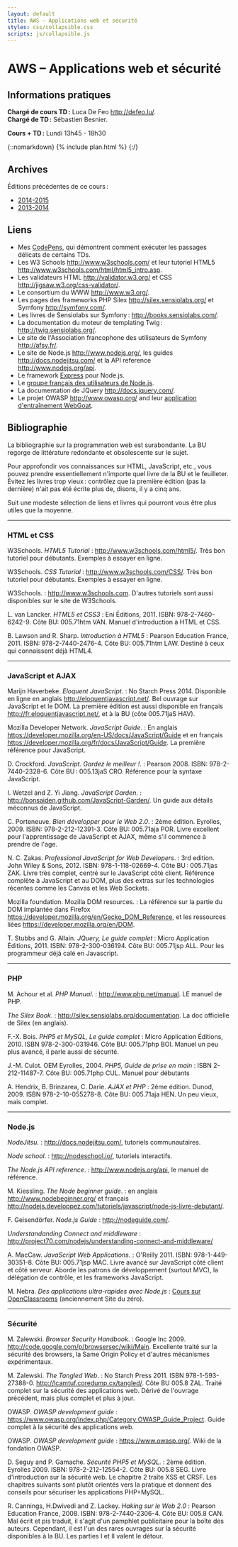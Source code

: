 ```yaml
---
layout: default
title: AWS – Applications web et sécurité
styles: css/collapsible.css
scripts: js/collapsible.js
---
```


# AWS – Applications web et sécurité

## Informations pratiques

**Chargé de cours TD :** Luca De Feo <http://defeo.lu/>.  
**Chargé de TD :** Sébastien Besnier.

**Cours + TD :** Lundi 13h45 - 18h30


{::nomarkdown}
{% include plan.html %}
{:/}


## Archives

Éditions précédentes de ce cours :

- [2014-2015](http://defeo.lu/aws-2015)
- [2013-2014](http://defeo.lu/aws-2014)

## Liens

- Mes [CodePens](http://codepen.io/collection/AaMOJZ/), qui
  démontrent comment exécuter les passages délicats de certains TDs.
- Les W3 Schools <http://www.w3schools.com/> et leur tutoriel HTML5 <http://www.w3schools.com/html/html5_intro.asp>.
- Les validateurs HTML <http://validator.w3.org/> et CSS <http://jigsaw.w3.org/css-validator/>.
- Le consortium du WWW <http://www.w3.org/>.
- Les pages des frameworks PHP Silex <http://silex.sensiolabs.org/> et Symfony <http://symfony.com/>.
- Les livres de Sensiolabs sur Symfony : <http://books.sensiolabs.com/>.
- La documentation du moteur de templating Twig : <http://twig.sensiolabs.org/>.
- Le site de l'Association francophone des utilisateurs de Symfony <http://afsy.fr/>.
- Le site de Node.js <http://www.nodejs.org/>, les guides <http://docs.nodejitsu.com/> et la API reference <http://www.nodejs.org/api>.
- Le framework [Express](http://expressjs.com/) pour Node.js.
- Le [groupe français des utilisateurs de Node.js](https://plus.google.com/communities/113346206415381691435).
- La documentation de JQuery <http://docs.jquery.com/>.
- Le projet OWASP <http://www.owasp.org/> and leur [application d'entraînement WebGoat](https://www.owasp.org/index.php/Category:OWASP_WebGoat_Project).


## Bibliographie

La bibliographie sur la programmation web est surabondante. La
BU regorge de littérature redondante et obsolescente sur le sujet.

Pour approfondir vos connaissances sur HTML, JavaScript, etc., vous
pouvez prendre essentiellement n'importe quel livre de la BU et le
feuilleter. Évitez les livres trop vieux : contrôlez que la première
édition (pas la dernière) n'ait pas été écrite plus de, disons, il y a
cinq ans.

Suit une modeste sélection de liens et livres qui pourront vous être
plus utiles que la moyenne.

---

### HTML et CSS

W3Schools. *HTML5 Tutorial*
: <http://www.w3schools.com/html5/>. Très bon tutoriel pour
débutants. Exemples à essayer en ligne.

W3Schools. *CSS Tutorial*
: <http://www.w3schools.com/CSS/>.  Très bon tutoriel pour
débutants. Exemples à essayer en ligne.

W3Schools.
: <http://www.w3schools.com>. D'autres tutoriels sont aussi
disponibles sur le site de W3Schools.

L. van Lancker. *HTML5 et CSS3*
: Eni Éditions, 2011. ISBN: 978-2-7460-6242-9. Côte BU: 005.71htm
VAN. Manuel d'introduction à HTML et CSS.

B. Lawson and R. Sharp. *Introduction à HTML5*
: Pearson Education France, 2011. ISBN: 978-2-7440-2476-4. Côte
BU: 005.71htm LAW. Destiné à ceux qui connaissent déjà HTML4.

---

### JavaScript et AJAX

Marijn Haverbeke. *Eloquent JavaScript*.
: No Starch Press 2014. Disponible en ligne en anglais
	<http://eloquentjavascript.net/>. Bel ouvrage sur JavaScript et le
	DOM. La première édition est aussi disponible en français
	<http://fr.eloquentjavascript.net/>, et à la BU (côte 005.71jaS HAV).

Mozilla Developer Network. *JavaScript Guide*.
: En anglais
	<https://developer.mozilla.org/en-US/docs/JavaScript/Guide> et en
	français <https://developer.mozilla.org/fr/docs/JavaScript/Guide>. La
	première référence pour JavaScript.

D. Crockford. *JavaScript. Gardez le meilleur !*.
: Pearson 2008. ISBN: 978-2-7440-2328-6. Côte BU : 005.13jaS
CRO. Référence pour la syntaxe JavaScript.

I. Wetzel and Z. Yi Jiang. *JavaScript Garden*.
: <http://bonsaiden.github.com/JavaScript-Garden/>. Un guide aux
détails méconnus de JavaScript.

C. Porteneuve. *Bien développer pour le Web 2.0*.
: 2ème édition. Eyrolles, 2009. ISBN: 978-2-212-12391-3. Côte
BU: 005.71aja POR. Livre excellent pour l'apprentissage de
JavaScript et AJAX, même s'il commence à prendre de l'age.

N. C. Zakas. *Professional JavaScript for Web Developers*.
: 3rd edition. John Wiley & Sons, 2012. ISBN: 978-1-118-02669-4. Côte
BU : 005.71jas ZAK. Livre très complet, centré sur le JavaScript côté
client. Référence complète à JavaScript et au DOM, plus des extras sur
les technologies récentes comme les Canvas et les Web Sockets.

Mozilla foundation. Mozilla DOM resources.
: La référence sur la partie du DOM implantée dans Firefox
	<https://developer.mozilla.org/en/Gecko_DOM_Reference>, et 
	les ressources liées <https://developer.mozilla.org/en/DOM>.

T. Stubbs and G. Allain. *JQuery, Le guide complet*
: Micro Application Éditions, 2011. ISBN: 978-2-300-036194. Côte
BU: 005.71jsp ALL. Pour les programmeur déjà calé en Javascript.

---

### PHP

M. Achour et al. *PHP Manual*.
: <http://www.php.net/manual>. LE manuel de PHP.

*The Silex Book*.
:   <http://silex.sensiolabs.org/documentation>. La doc officielle de
	Silex (en anglais).

F.-X. Bois. *PHP5 et MySQL, Le guide complet*
:   Micro Application Éditions, 2010. ISBN 978-2-300-031946. Côte BU:
    005.71php BOI. Manuel un peu plus avancé, il parle aussi de
    sécurité.

J.-M. Culot. OEM Eyrolles, 2004. *PHP5, Guide de prise en main*
:   ISBN 2-212-11487-7. Côte BU: 005.71php CUL. Manuel pour débutants

A. Hendrix, B. Brinzarea, C. Darie.  *AJAX et PHP*
:   2ème édition. Dunod, 2009. ISBN 978-2-10-055278-8. Côte BU:
    005.71aja HEN. Un peu vieux, mais complet.

---

### Node.js

*NodeJitsu*.
: <http://docs.nodejitsu.com/>, tutoriels communautaires.

*Node school*.
: <http://nodeschool.io/>, tutoriels interactifs.

*The Node.js API reference*.
: <http://www.nodejs.org/api>, le manuel de référence.

M. Kiessling. *The Node beginner guide*.
: en anglais <http://www.nodebeginner.org/> et français
	<http://nodejs.developpez.com/tutoriels/javascript/node-js-livre-debutant/>.

F. Geisendörfer. *Node.js Guide*
: <http://nodeguide.com/>.

*Understandanding Connect and middleware*
: <http://project70.com/nodejs/understanding-connect-and-middleware/>

A. MacCaw. *JavaScript Web Applications*.
: O'Reilly 2011. ISBN: 978-1-449-30351-8. Côte BU: 005.71jsp
MAC. Livre avancé sur JavaScript côté client et côté
serveur. Aborde les patrons de développement (surtout MVC),
la délégation de contrôle, et les frameworks JavaScript.

M. Nebra. *Des applications ultra-rapides avec Node.js*
: [Cours sur OpenClassrooms](http://fr.openclassrooms.com/informatique/cours/des-applications-ultra-rapides-avec-node-js) (anciennement Site du zéro).

---

### Sécurité

M. Zalewski. *Browser Security Handbook*.
: Google Inc 2009.
	<http://code.google.com/p/browsersec/wiki/Main>. Excellente traité sur
	la sécurité des browsers, la Same Origin Policy et d'autres
	mécanismes expérimentaux.

M. Zalewski. *The Tangled Web*.
: No Starch Press 2011. ISBN
978-1-593-27388-0. <http://lcamtuf.coredump.cx/tangled/>. Côte
BU 005.8 ZAL. Traité complet sur la sécurité des applications
web. Dérivé de l'ouvrage précédent, mais plus complet et plus à jour.

OWASP. *OWASP development guide*
: <https://www.owasp.org/index.php/Category:OWASP_Guide_Project>.
Guide complet à la sécurité des applications web.
	
OWASP. *OWASP development guide*
: <https://www.owasp.org/>.  Wiki de la fondation OWASP.

D. Seguy and P. Gamache. *Sécurité PHP5 et MySQL*.
: 2ème édition. Eyrolles 2009. ISBN: 978-2-212-12554-2. Côte BU: 005.8
SEG. Livre d'introduction sur la sécurité web. Le chapitre 2 traîte
XSS et CRSF. Les chapitres suivants sont plutôt orientés vers la
pratique et donnent des conseils pour sécuriser les applications
PHP+MySQL.

R. Cannings, H.Dwivedi and Z. Lackey. *Haking sur le Web 2.0*
: Pearson Education France, 2008. ISBN: 978-2-7440-2306-4. Côte BU:
005.8 CAN. Mal écrit et pis traduit, il s'agit d'un pamphlet
publicitaire pour la boîte des auteurs. Cependant, il est l'un des
rares ouvrages sur la sécurité disponibles à la BU. Les parties I et
II valent le détour.

